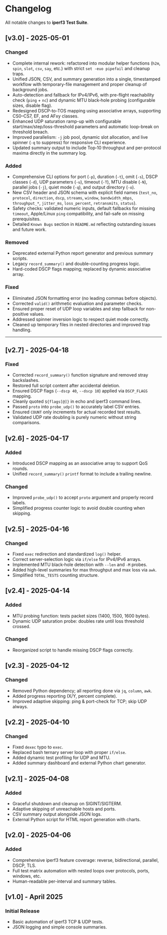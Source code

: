 # Changelog

All notable changes to **iperf3 Test Suite**.

## [v3.0] - 2025-05-01
### Changed
- Complete internal rework: refactored into modular helper functions (`h2m`, `spin`, `slot`, `csv`, `say`, etc.) with strict `set -euo pipefail` and cleanup traps.
- Unified JSON, CSV, and summary generation into a single, timestamped workflow with temporary-file management and proper cleanup of background jobs.
- Auto-detection and fallback for IPv4/IPv6, with pre-flight reachability check (`ping` + `nc`) and dynamic MTU black‑hole probing (configurable sizes, disable flag).
- Redesigned DSCP-to-TOS mapping using associative arrays, supporting CS0–CS7, EF, and AFxy classes.
- Enhanced UDP saturation ramp-up with configurable start/max/step/loss-threshold parameters and automatic loop-break on threshold breach.
- Improved parallelism: `-j` job pool, dynamic slot allocation, and live spinner (`-q` to suppress) for responsive CLI experience.
- Updated summary output to include Top‑10 throughput and per-protocol maxima directly in the summary log.

### Added
- Comprehensive CLI options for port (`-p`), duration (`-t`), omit (`-s`), DSCP classes (`-d`), UDP parameters (`-u`), timeout (`-T`), MTU disable (`-N`), parallel jobs (`-j`), quiet mode (`-q`), and output directory (`-o`).
- New CSV header and JSON schema with explicit field names (`test_no`, `protocol`, `direction`, `dscp`, `streams`, `window`, `bandwidth_mbps`, `throughput_*`, `jitter_ms`, `loss_percent`, `retransmits`, `status`).
- Safety checks: validated numeric inputs, default fallbacks for missing `timeout`, Apple/Linux `ping` compatibility, and fail-safe on missing prerequisites.
- Detailed `Known Bugs` section in `README.md` reflecting outstanding issues and future work.

### Removed
- Deprecated external Python report generator and previous summary scripts.
- Legacy `record_summary()` and double-counting progress logic.
- Hard-coded DSCP flags mapping; replaced by dynamic associative array.

### Fixed
- Eliminated JSON formatting error (no leading commas before objects).
- Corrected `valid()` arithmetic evaluation and parameter checks.
- Ensured proper reset of UDP loop variables and step fallback for non-positive values.
- Addressed spinner inversion logic to respect quiet mode correctly.
- Cleaned up temporary files in nested directories and improved trap handling.

---

## [v2.7] - 2025-04-18
### Fixed
- Corrected `record_summary()` function signature and removed stray backslashes.
- Restored full script content after accidental deletion.
- Ensured DSCP flags (`--dscp 40`, `--dscp 10`) applied via `DSCP_FLAGS` mapping.
- Cleanly quoted `${flags[@]}` in echo and iperf3 command lines.
- Passed `proto` into `probe_udp()` to accurately label CSV entries.
- Ensured `COUNT` only increments for actual recorded test results.
- Validated UDP rate doubling is purely numeric without string comparisons.

## [v2.6] - 2025-04-17
### Added
- Introduced DSCP mapping as an associative array to support QoS rounds.
- Unified `record_summary()` `printf` format to include a trailing newline.
### Changed
- Improved `probe_udp()` to accept `proto` argument and properly record labels.
- Simplified progress counter logic to avoid double counting when skipping.

## [v2.5] - 2025-04-16
### Changed
- Fixed `exec` redirection and standardized `log()` helper.
- Correct server-selection logic via `if/else` for IPv4/IPv6 arrays.
- Implemented MTU black‑hole detection with `--len` and `-M` probes.
- Added high-level summaries for max throughput and max loss via `awk`.
- Simplified `TOTAL_TESTS` counting structure.

## [v2.4] - 2025-04-14
### Added
- MTU probing function: tests packet sizes (1400, 1500, 1600 bytes).
- Dynamic UDP saturation probe: doubles rate until loss threshold crossed.
### Changed
- Reorganized script to handle missing DSCP flags correctly.

## [v2.3] - 2025-04-12
### Changed
- Removed Python dependency; all reporting done via `jq`, `column`, `awk`.
- Added progress reporting (X/Y, percent complete).
- Improved adaptive skipping: ping & port-check for TCP; skip UDP always.

## [v2.2] - 2025-04-10
### Changed
- Fixed `dexec` typo to `exec`.
- Replaced bash ternary server loop with proper `if/else`.
- Added dynamic test profiling for UDP and MTU.
- Added summary dashboard and external Python chart generator.

## [v2.1] - 2025-04-08
### Added
- Graceful shutdown and cleanup on SIGINT/SIGTERM.
- Adaptive skipping of unreachable hosts and ports.
- CSV summary output alongside JSON logs.
- External Python script for HTML report generation with charts.

## [v2.0] - 2025-04-06
### Added
- Comprehensive iperf3 feature coverage: reverse, bidirectional, parallel, DSCP, TLS.
- Full test matrix automation with nested loops over protocols, ports, windows, etc.
- Human-readable per-interval and summary tables.

## [v1.0] - April 2025
### Initial Release
- Basic automation of iperf3 TCP & UDP tests.
- JSON logging and simple console summaries.

